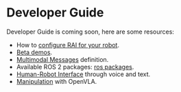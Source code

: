# Developer Guide

Developer Guide is coming soon, here are some resources:

- How to [configure RAI for your robot](create_robots_whoami.md).
- [Beta demos](demos.md).
- [Multimodal Messages](multimodal_messages.md) definition.
- Available ROS 2 packages: [ros packages](ros_packages.md).
- [Human-Robot Interface](human_robot_interface.md) through voice and text.
- [Manipulation](manipulation.md) with OpenVLA.
